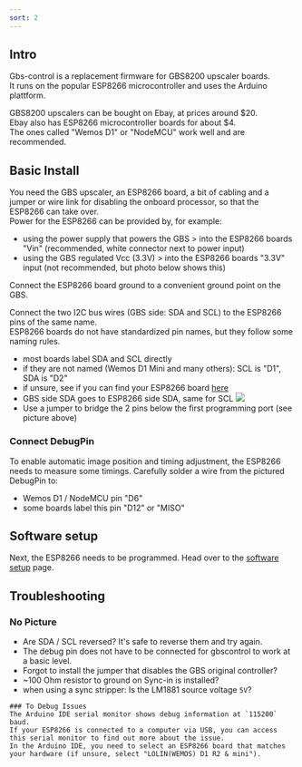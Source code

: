 ```yaml
---
sort: 2
---
```


## Intro   
Gbs-control is a replacement firmware for GBS8200 upscaler boards.   
It runs on the popular ESP8266 microcontroller and uses the Arduino plattform.    
   
GBS8200 upscalers can be bought on Ebay, at prices around $20.   
Ebay also has ESP8266 microcontroller boards for about $4.   
The ones called "Wemos D1" or "NodeMCU" work well and are recommended.   

## Basic Install
You need the GBS upscaler, an ESP8266 board, a bit of cabling and a jumper or wire link for disabling the onboard processor, so that the ESP8266 can take over.   
Power for the ESP8266 can be provided by, for example:
- using the power supply that powers the GBS > into the ESP8266 boards "Vin" (recommended, white connector next to power input)
- using the GBS regulated Vcc (3.3V) > into the ESP8266 boards "3.3V" input (not recommended, but photo below shows this)

Connect the ESP8266 board ground to a convenient ground point on the GBS.   

Connect the two I2C bus wires (GBS side: SDA and SCL) to the ESP8266 pins of the same name.   
ESP8266 boards do not have standardized pin names, but they follow some naming rules.
- most boards label SDA and SCL directly
- if they are not named (Wemos D1 Mini and many others): SCL is "D1", SDA is "D2"
- if unsure, see if you can find your ESP8266 board [here](https://randomnerdtutorials.com/esp8266-pinout-reference-gpios/)
- GBS side SDA goes to ESP8266 side SDA, same for SCL
![](https://i.imgur.com/TvSAQuX.png)
- Use a jumper to bridge the 2 pins below the first programming port (see picture above)
### Connect DebugPin
To enable automatic image position and timing adjustment, the ESP8266 needs to measure some timings.
Carefully solder a wire from the pictured DebugPin to: 
- Wemos D1 / NodeMCU pin "D6"
- some boards label this pin "D12" or "MISO"
   
## Software setup
Next, the ESP8266 needs to be programmed. Head over to the [software setup](https://github.com/ramapcsx2/gbs-control/wiki/Software-Setup) page.

## Troubleshooting

### No Picture
- Are SDA / SCL reversed? It's safe to reverse them and try again.
- The debug pin does not have to be connected for gbscontrol to work at a basic level.
- Forgot to install the jumper that disables the GBS original controller?
- ~100 Ohm resistor to ground on Sync-in is installed?
- when using a sync stripper: Is the LM1881 source voltage `5V`?   

<span class="anim-fade-in">

```tip
### To Debug Issues
The Arduino IDE serial monitor shows debug information at `115200` baud.   
If your ESP8266 is connected to a computer via USB, you can access this serial monitor to find out more about the issue.   
In the Arduino IDE, you need to select an ESP8266 board that matches your hardware (if unsure, select "LOLIN(WEMOS) D1 R2 & mini").
```

</span>
